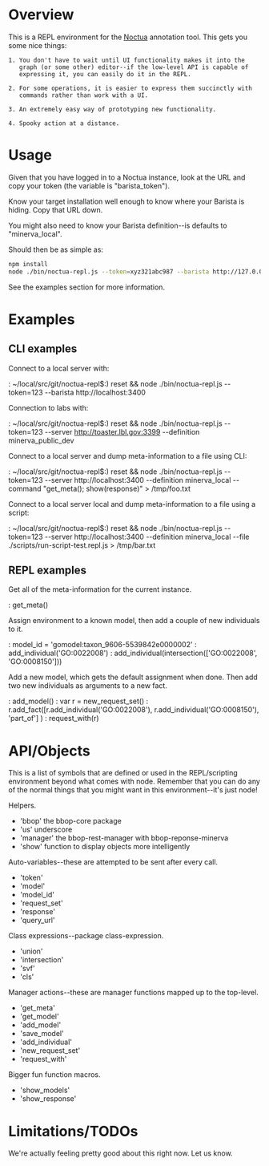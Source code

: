 # Overview

  This is a REPL environment for the
  [Noctua](https://github.com/geneontology/noctua) annotation
  tool. This gets you some nice things:

	1. You don't have to wait until UI functionality makes it into the
       graph (or some other) editor--if the low-level API is capable of
	   expressing it, you can easily do it in the REPL.
   
	2. For some operations, it is easier to express them succinctly with
       commands rather than work with a UI.

	3. An extremely easy way of prototyping new functionality.

	4. Spooky action at a distance.

# Usage

  Given that you have logged in to a Noctua instance, look at the URL
  and copy your token (the variable is "barista_token").

  Know your target installation well enough to know where your Barista
  is hiding. Copy that URL down.

  You might also need to know your Barista definition--is defaults to
  "minerva_local".

  Should then be as simple as:

  ```bash
  npm install
  node ./bin/noctua-repl.js --token=xyz321abc987 --barista http://127.0.0.1:3400
  ```

  See the examples section for more information.

# Examples

## CLI examples

   Connect to a local server with:

   : ~/local/src/git/noctua-repl$:) reset && node ./bin/noctua-repl.js --token=123 --barista http://localhost:3400

   Connection to labs with:

   : ~/local/src/git/noctua-repl$:) reset && node ./bin/noctua-repl.js --token=123 --server http://toaster.lbl.gov:3399 --definition minerva_public_dev

   Connect to a local server and dump meta-information to a file using
   CLI:

   : ~/local/src/git/noctua-repl$:) reset && node ./bin/noctua-repl.js --token=123 --server http://localhost:3400 --definition minerva_local --command "get_meta(); show(response)" > /tmp/foo.txt

   Connect to a local server local and dump meta-information to a file
   using a script:

   : ~/local/src/git/noctua-repl$:) reset && node ./bin/noctua-repl.js --token=123 --server http://localhost:3400 --definition minerva_local --file ./scripts/run-script-test.repl.js > /tmp/bar.txt

## REPL examples

   Get all of the meta-information for the current instance.

   : get_meta()

   Assign environment to a known model, then add a couple of new
   individuals to it.

   : model_id = 'gomodel:taxon_9606-5539842e0000002'
   : add_individual('GO:0022008')
   : add_individual(intersection(['GO:0022008', 'GO:0008150']))

   Add a new model, which gets the default assignment when done. Then
   add two new individuals as arguments to a new fact.

   : add_model()
   : var r = new_request_set()
   : r.add_fact([r.add_individual('GO:0022008'), r.add_individual('GO:0008150'), 'part_of'] )
   : request_with(r)

# API/Objects

  This is a list of symbols that are defined or used in the
  REPL/scripting environment beyond what comes with node. Remember
  that you can do any of the normal things that you might want in this
  environment--it's just node!

  Helpers.

  - 'bbop' the bbop-core package
  - 'us' underscore
  - 'manager' the bbop-rest-manager with bbop-reponse-minerva
  - 'show' function to display objects more intelligently

  Auto-variables--these are attempted to be sent after every call.

  - 'token'
  - 'model'
  - 'model_id'
  - 'request_set'
  - 'response'
  - 'query_url'

  Class expressions--package class-expression.

  * 'union'
  * 'intersection'
  * 'svf'
  * 'cls'

  Manager actions--these are manager functions mapped up to the top-level.

  - 'get_meta'
  - 'get_model'
  - 'add_model'
  - 'save_model'
  - 'add_individual'
  - 'new_request_set'
  - 'request_with'

  Bigger fun function macros.

  - 'show_models'
  - 'show_response'

# Limitations/TODOs

  We're actually feeling pretty good about this right now. Let us
  know.
